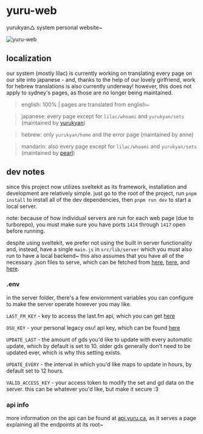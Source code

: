 # yuru-web

yurukyan△ system personal website~

![yuru-web](https://yui.yuru.ca/trn0rcd3o2.png)

## localization
our system (mostly lilac) is currently working on translating every page on our site into japanese - and, thanks to the help of our lovely girlfriend, work for hebrew translations is also currently underway! however, this does not apply to sydney's pages, as those are no longer being maintained.

> english: 100% | pages are translated from english~

> japanese: every page except for `lilac/whoami` and `yurukyan/sets` (maintained by [yurukyan](https://github.com/sydnmc))

> hebrew: only `yurukyan/home` and the error page (maintained by anne)

> mandarin: also every page except for `lilac/whoami` and `yurukyan/sets` (maintained by [pearl](https://github.com/pearlwrap))

## dev notes
since this project now utilizes sveltekit as its framework, installation and development are relatively simple. just go to the root of the project, run `pnpm install` to install all of the dev dependencies, then `pnpm run dev` to start a local server.

note: because of how individual servers are run for each web page (due to turborepo), you must make sure you have ports `1414` through `1417` open before running.

despite using sveltekit, we prefer not using the built in server functionality and, instead, have a single `main.js` in `src/lib/server` which you must also run to have a local backend~ this also assumes that you have all of the necessary .json files to serve, which can be fetched from [here](https://api.yuru.ca/sets), [here](https://api.yuru.ca/gds?person=lilac), and [here](https://api.yuru.ca/gds?person=sydney).

### .env

in the server folder, there's a few enviornment variables you can configure to make the server operate however you may like. 

`LAST_FM_KEY` - key to access the last.fm api, which you can get [here](https://www.last.fm/api/account/create)

`OSU_KEY` - your personal legacy osu! api key, which can be found [here](https://osu.ppy.sh/home/account/edit#legacy-api)

`UPDATE_LAST` - the amount of gds you'd like to update with every automatic update, which by default is set to 10. older gds generally don't need to be updated ever, which is why this setting exists.

`UPDATE_EVERY` - the interval in which you'd like maps to update in hours, by default set to 12 hours.

`VALID_ACCESS_KEY` - your access token to modify the set and gd data on the server. this can be whatever you'd like, but make it secure :3

### api info

more information on the api can be found at [api.yuru.ca](https://api.yuru.ca), as it serves a page explaining all the endpoints at its root~
